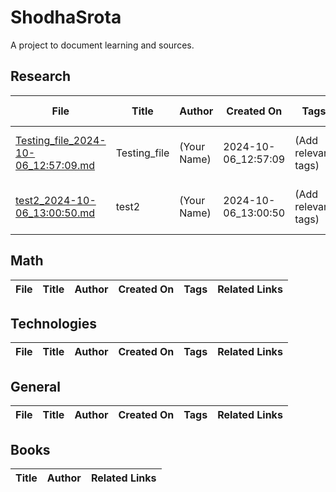 # ShodhaSrota

A project to document learning and sources.

## Research

| File | Title | Author | Created On | Tags | Related Links |
|------|-------|--------|------------|------|---------------|
| [Testing_file_2024-10-06_12:57:09.md](Research/Testing_file_2024-10-06_12:57:09.md) | Testing_file | (Your Name) | 2024-10-06_12:57:09 | (Add relevant tags) | (Add any related links) |
| [test2_2024-10-06_13:00:50.md](Research/test2_2024-10-06_13:00:50.md) | test2 | (Your Name) | 2024-10-06_13:00:50 | (Add relevant tags) | (Add any related links) |


## Math

| File | Title | Author | Created On | Tags | Related Links |
|------|-------|--------|------------|------|---------------|


## Technologies

| File | Title | Author | Created On | Tags | Related Links |
|------|-------|--------|------------|------|---------------|


## General

| File | Title | Author | Created On | Tags | Related Links |
|------|-------|--------|------------|------|---------------|


## Books

| Title | Author | Related Links |
| ----- | ------ | ------------- |
